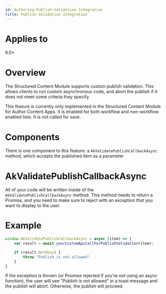 ```yaml
---
id: Authoring-Publish-Validation-Integration
title: Publish Validation Integration
---
```


# Applies to
6.0+

# Overview

The Structured Content Module supports custom publish validation. This allows clients to run custom asynchronous code, and abort the publish if it does not meet some criteria they specify. 

This feature is currently only implemented in the Structured Content Module for Author Content Apps. It is enabled for both workflow and non-workflow enabled lists. It is not called for save.

# Components

There is one component to this feature: a `AkValidatePublishCallbackAsync` method, which accepts the published item as a parameter

# AkValidatePublishCallbackAsync

All of your code will be written inside of the `AkValidatePublishCallbackAsync` method. This method needs to return a Promise, and you need to make sure to reject with an exception that you want to display to the user. 

# Example

```js
window.AkValidatePublishCallbackAsync = async (item) => {
    var result = await yourCustomApiCallForPublishValidation(item);

    if (result.NotOkay) {
        throw "Publish is not allowed"
    }
}
```

If the exception is thrown (or Promise rejected if you're not using an async function), the user will see "Publish is not allowed" in a toast message and the publish will abort. Otherwise, the publish will proceed.
